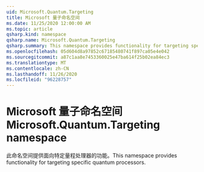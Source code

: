 ```yaml
---
uid: Microsoft.Quantum.Targeting
title: Microsoft 量子命名空间
ms.date: 11/25/2020 12:00:00 AM
ms.topic: article
qsharp.kind: namespace
qsharp.name: Microsoft.Quantum.Targeting
qsharp.summary: This namespace provides functionality for targeting specific quantum processors.
ms.openlocfilehash: 05d604d8a97852c67185480741f897ca05e4e042
ms.sourcegitcommit: a87c1aa8e7453360025e47ba614f25b02ea84ec3
ms.translationtype: MT
ms.contentlocale: zh-CN
ms.lasthandoff: 11/26/2020
ms.locfileid: "96228757"
---
```

# <a name="microsoftquantumtargeting-namespace"></a><span data-ttu-id="c4e54-102">Microsoft 量子命名空间</span><span class="sxs-lookup"><span data-stu-id="c4e54-102">Microsoft.Quantum.Targeting namespace</span></span>

<span data-ttu-id="c4e54-103">此命名空间提供面向特定量程处理器的功能。</span><span class="sxs-lookup"><span data-stu-id="c4e54-103">This namespace provides functionality for targeting specific quantum processors.</span></span>

